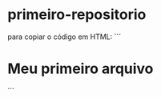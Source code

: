 # primeiro-repositorio

para copiar o código em HTML:
´´´
<html>
  <h1>Meu primeiro arquivo</h1>
</html>  
  ´´´
